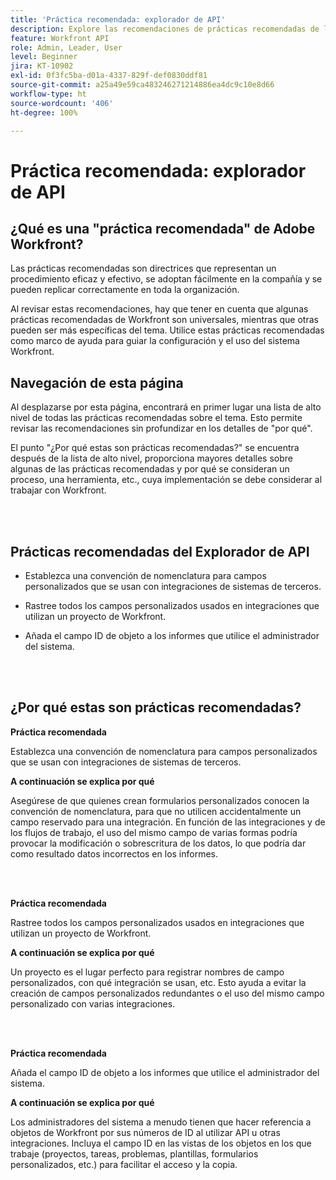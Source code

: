 ```yaml
---
title: 'Práctica recomendada: explorador de API'
description: Explore las recomendaciones de prácticas recomendadas de los expertos de Adobe Workfront sobre la configuración, administración y uso del Explorador de API de Workfront.
feature: Workfront API
role: Admin, Leader, User
level: Beginner
jira: KT-10902
exl-id: 0f3fc5ba-d01a-4337-829f-def0830ddf81
source-git-commit: a25a49e59ca483246271214886ea4dc9c10e8d66
workflow-type: ht
source-wordcount: '406'
ht-degree: 100%

---
```


# Práctica recomendada: explorador de API

## ¿Qué es una &quot;práctica recomendada&quot; de Adobe Workfront?

Las prácticas recomendadas son directrices que representan un procedimiento eficaz y efectivo, se adoptan fácilmente en la compañía y se pueden replicar correctamente en toda la organización.

Al revisar estas recomendaciones, hay que tener en cuenta que algunas prácticas recomendadas de Workfront son universales, mientras que otras pueden ser más específicas del tema. Utilice estas prácticas recomendadas como marco de ayuda para guiar la configuración y el uso del sistema Workfront.

## Navegación de esta página

Al desplazarse por esta página, encontrará en primer lugar una lista de alto nivel de todas las prácticas recomendadas sobre el tema. Esto permite revisar las recomendaciones sin profundizar en los detalles de &quot;por qué&quot;.

El punto &quot;¿Por qué estas son prácticas recomendadas?&quot; se encuentra después de la lista de alto nivel, proporciona mayores detalles sobre algunas de las prácticas recomendadas y por qué se consideran un proceso, una herramienta, etc., cuya implementación se debe considerar al trabajar con Workfront.

</br>
</br>

## Prácticas recomendadas del Explorador de API

* Establezca una convención de nomenclatura para campos personalizados que se usan con integraciones de sistemas de terceros.

* Rastree todos los campos personalizados usados en integraciones que utilizan un proyecto de Workfront.

* Añada el campo ID de objeto a los informes que utilice el administrador del sistema.

</br>
</br>

## ¿Por qué estas son prácticas recomendadas?

**Práctica recomendada**

Establezca una convención de nomenclatura para campos personalizados que se usan con integraciones de sistemas de terceros.

**A continuación se explica por qué**

Asegúrese de que quienes crean formularios personalizados conocen la convención de nomenclatura, para que no utilicen accidentalmente un campo reservado para una integración. En función de las integraciones y de los flujos de trabajo, el uso del mismo campo de varias formas podría provocar la modificación o sobrescritura de los datos, lo que podría dar como resultado datos incorrectos en los informes.

</br>
</br>


**Práctica recomendada**

Rastree todos los campos personalizados usados en integraciones que utilizan un proyecto de Workfront.

**A continuación se explica por qué**

Un proyecto es el lugar perfecto para registrar nombres de campo personalizados, con qué integración se usan, etc. Esto ayuda a evitar la creación de campos personalizados redundantes o el uso del mismo campo personalizado con varias integraciones.

</br>
</br>


**Práctica recomendada**

Añada el campo ID de objeto a los informes que utilice el administrador del sistema.

**A continuación se explica por qué**

Los administradores del sistema a menudo tienen que hacer referencia a objetos de Workfront por sus números de ID al utilizar API u otras integraciones. Incluya el campo ID en las vistas de los objetos en los que trabaje (proyectos, tareas, problemas, plantillas, formularios personalizados, etc.) para facilitar el acceso y la copia.
